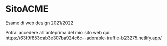 # SitoACME
Esame di web design 2021/2022

Potrai accedere all'anteprima del mio sito web qui: https://63f9f853cab3e307ba924c6c--adorable-truffle-b23275.netlify.app/
